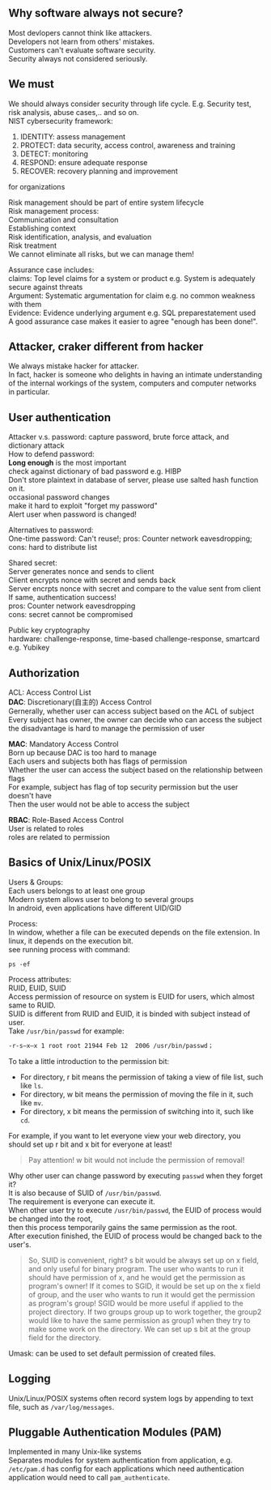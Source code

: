 ## Why software always not secure?
Most devlopers cannot think like attackers.  
Developers not learn from others' mistakes.  
Customers can't evaluate software security.  
Security always not considered seriously.  

## We must
We should always consider security through life cycle. E.g. Security test, risk analysis, abuse cases,.. and so on.  
NIST cybersecurity framework:  
1. IDENTITY: assess management  
2. PROTECT: data security, access control, awareness and training  
3. DETECT: monitoring  
4. RESPOND: ensure adequate response  
5. RECOVER: recovery planning and improvement  

for organizations  

Risk management should be part of entire system lifecycle  
Risk management process:  
Communication and consultation  
Establishing context  
Risk identification, analysis, and evaluation  
Risk treatment  
We cannot eliminate all risks, but we can manage them!  

Assurance case includes:  
claims: Top level claims for a system or product e.g. System is adequately secure against threats  
Argument: Systematic argumentation for claim e.g. no common weakness with them  
Evidence: Evidence underlying argument e.g. SQL preparestatement used  
A good assurance case makes it easier to agree "enough has been done!".

## Attacker, craker different from hacker
We always mistake hacker for attacker.  
In fact, hacker is someone who delights in having an intimate understanding of the internal workings of the system, computers and computer networks in particular.  

## User authentication
Attacker v.s. password: capture password, brute force attack, and dictionary attack  
How to defend password:  
**Long enough** is the most important  
check against dictionary of bad password e.g. HIBP  
Don't store plaintext in database of server, please use salted hash function on it.  
occasional password changes  
make it hard to exploit "forget my password"  
Alert user when password is changed!  

Alternatives to password:  
One-time password: Can't reuse!; pros: Counter network eavesdropping; cons: hard to distribute list  

Shared secret:  
Server generates nonce and sends to client  
Client encrypts nonce with secret and sends back  
Server encrpts nonce with secret and compare to the value sent from client  
If same, authentication success!  
pros: Counter network eavesdropping  
cons: secret cannot be compromised  

Public key cryptography  
hardware: challenge-response, time-based challenge-response, smartcard e.g. Yubikey  

## Authorization
ACL: Access Control List  
**DAC**: Discretionary(自主的) Access Control  
Gernerally, whether user can access subject based on the ACL of subject  
Every subject has owner, the owner can decide who can access the subject  
the disadvantage is hard to manage the permission of user  

**MAC**: Mandatory Access Control  
Born up because DAC is too hard to manage  
Each users and subjects both has flags of permission  
Whether the user can access the subject based on the relationship between flags  
For example, subject has flag of top security permission but the user doesn't have  
Then the user would not be able to access the subject  

**RBAC**: Role-Based Access Control  
User is related to roles  
roles are related to permission

## Basics of Unix/Linux/POSIX
Users & Groups:  
Each users belongs to at least one group  
Modern system allows user to belong to several groups  
In android, even applications have different UID/GID  

Process:  
In window, whether a file can be executed depends on the file extension. In linux, it depends on the execution bit.  
see running process with command:  
```
ps -ef
```
Process attributes:  
RUID, EUID, SUID  
Access permission of resource on system is EUID for users, which almost same to RUID.  
SUID is different from RUID and EUID, it is binded with subject instead of user.  
Take `/usr/bin/passwd` for example:  
```sh
-r-s–x–x 1 root root 21944 Feb 12  2006 /usr/bin/passwd；
```
To take a little introduction to the permission bit:  
* For directory, r bit means the permission of taking a view of file list, such like `ls`.  
* For directory, w bit means the permission of moving the file in it, such like `mv`.  
* For directory, x bit means the permission of switching into it, such like `cd`.  

For example, if you want to let everyone view your web directory, you should set up r bit and x bit for everyone at least!  
> Pay attention! w bit would not include the permission of removal!  

Why other user can change password by executing `passwd` when they forget it?  
It is also because of SUID of `/usr/bin/passwd`.  
The requirement is everyone can execute it.  
When other user try to execute `/usr/bin/passwd`, the EUID of process would be changed into the root,  
then this process temporarily gains the same permission as the root.  
After execution finished, the EUID of process would be changed back to the user's.  
> So, SUID is convenient, right? s bit would be always set up on x field, and only useful for binary program. The user who wants to run it should have permission of x, and he would get the permission as program's owner! If it comes to SGID, it would be set up on the x field of group, and the user who wants to run it would get the permission as program's group! SGID would be more useful if applied to the project directory. If two groups group up to work together, the group2 would like to have the same permission as group1 when they try to make some work on the directory. We can set up s bit at the group field for the directory.

Umask: can be used to set default permission of created files.

## Logging
Unix/Linux/POSIX systems often record system logs by appending to text file, such as `/var/log/messages`.  

## Pluggable Authentication Modules (PAM)
Implemented in many Unix-like systems  
Separates modules for system authentication from application, e.g. `/etc/pam.d` has config for each applications which need authentication  
application would need to call `pam_authenticate`.
